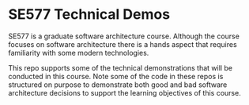 # SE577 Technical Demos

SE577 is a graduate software architecture course.  Although the course focuses on software architecture there is a hands aspect that requires familiarity with some modern technologies.

This repo supports some of the technical demonstrations that will be conducted in this course.  Note some of the code in these repos is structured on purpose to demonstrate both good and bad software architecture decisions to support the learning objectives of this course.
